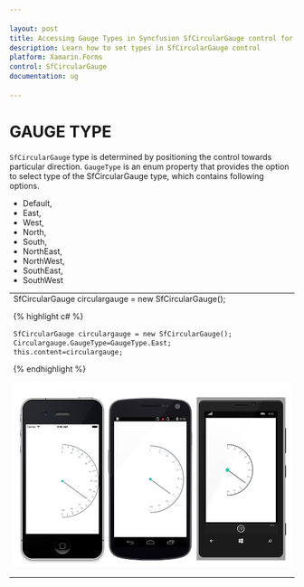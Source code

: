```yaml
---

layout: post
title: Accessing Gauge Types in Syncfusion SfCircularGauge control for Xamarin.Forms Platform
description: Learn how to set types in SfCircularGauge control
platform: Xamarin.Forms
control: SfCircularGauge
documentation: ug

---
```


# GAUGE TYPE

`SfCircularGauge` type is determined by positioning the control towards particular direction. `GaugeType` is an enum property that provides the option to select type of the SfCircularGauge type, which contains following options.

* Default,
* East,
* West,
* North,
* South,
* NorthEast,
* NorthWest,
* SouthEast,
* SouthWest

<table>
<tr>
<td>
SfCircularGauge circulargauge = new SfCircularGauge();


{% highlight c# %}

    SfCircularGauge circulargauge = new SfCircularGauge();
    Circulargauge.GaugeType=GaugeType.East;
    this.content=circulargauge;

{% endhighlight %}

![](gauge-type_images/gauge-type.png)
